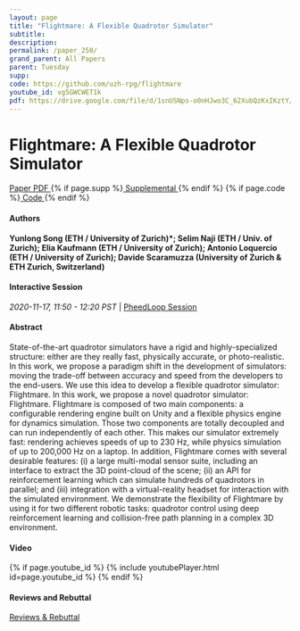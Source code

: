 ```yaml
---
layout: page
title: "Flightmare: A Flexible Quadrotor Simulator"
subtitle: 
description:
permalink: /paper_250/
grand_parent: All Papers
parent: Tuesday
supp: 
code: https://github.com/uzh-rpg/flightmare
youtube_id: vg5GWCWET1k
pdf: https://drive.google.com/file/d/1snUSNps-o0nHJwo3C_62XubQzKxIKztY/view
---
```


# Flightmare: A Flexible Quadrotor Simulator

<a href="https://drive.google.com/file/d/1snUSNps-o0nHJwo3C_62XubQzKxIKztY/view" target="_blank" rel="noopener noreferrer" class="btn btn-blue"><i class="fa fa-file-text-o" aria-hidden="true"></i> Paper PDF </a> {% if page.supp %}<a href="" target="_blank" rel="noopener noreferrer" class="btn btn-green"><i class="fa fa-file-text-o" aria-hidden="true"></i> Supplemental </a>{% endif %} {% if page.code %}<a href="https://github.com/uzh-rpg/flightmare" target="_blank" rel="noopener noreferrer" class="btn"><i class="fa fa-github" aria-hidden="true"></i> Code </a>{% endif %} 

#### Authors
**Yunlong Song (ETH / University of Zurich)*; Selim  Naji  (ETH / Univ. of Zurich); Elia Kaufmann (ETH / University of Zurich); Antonio Loquercio (ETH / University of Zurich); Davide Scaramuzza (University of Zurich & ETH Zurich, Switzerland)**

#### Interactive Session
<em>2020-11-17, 11:50 - 12:20 PST </em> | <a href="https://pheedloop.com/corl2020/virtual/?page=sessions&section=SESRP6MCR1CY0MTQG" target="_blank" rel="noopener noreferrer"> PheedLoop Session <i class="fa fa-external-link" aria-hidden="true"></i> </a> 

#### Abstract
State-of-the-art quadrotor simulators have a rigid and highly-specialized structure: either are they really fast, physically accurate, or photo-realistic. In this work, we propose a paradigm shift in the development of simulators: moving the trade-off between accuracy and speed from the developers to the end-users. We use this idea to develop a flexible quadrotor simulator: Flightmare. In this work, we propose a novel quadrotor simulator: Flightmare.  Flightmare is composed of two main components: a configurable rendering engine built on Unity and a flexible physics engine for dynamics simulation. Those two components are totally decoupled and can run independently of each other. This makes our simulator extremely fast: rendering achieves speeds of up to 230 Hz, while physics simulation of up to 200,000 Hz on a laptop. In addition, Flightmare comes with several desirable features: (i) a large multi-modal sensor suite, including an interface to extract the 3D point-cloud of the scene; (ii) an API for reinforcement learning which can simulate hundreds of quadrotors in parallel; and (iii) integration with a virtual-reality headset for interaction with the simulated environment. We demonstrate the flexibility of Flightmare by using it for two different robotic tasks: quadrotor control using deep reinforcement learning and collision-free path planning in a complex 3D environment.

#### Video
{% if page.youtube_id %}
{% include youtubePlayer.html id=page.youtube_id %}
{% endif %}

#### Reviews and Rebuttal
<a href="https://drive.google.com/file/d/1pq97J6IAWyPfL-2VdW32iCfncrpKCN1U/view" target="_blank" rel="noopener noreferrer" class="btn btn-purple"><i class="fa fa-pencil-square-o" aria-hidden="true"></i> Reviews & Rebuttal </a>

